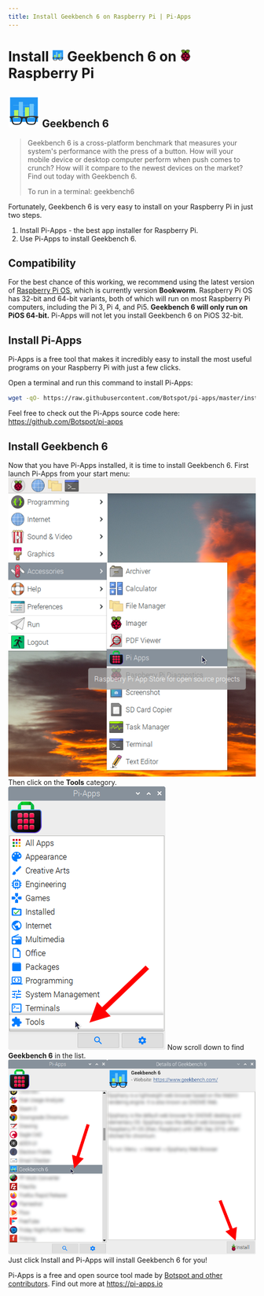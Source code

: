 ```yaml
---
title: Install Geekbench 6 on Raspberry Pi | Pi-Apps
---
```

<div class="simple-install-content content">

# Install <img src="/img/app-icons/Geekbench 6/icon-64.png" height=24> Geekbench 6 on <img src=/img/other-icons/raspberrypi-icon.svg height=24> Raspberry Pi

## <img src="/img/app-icons/Geekbench 6/icon-64.png"> Geekbench 6
> Geekbench 6 is a cross-platform benchmark that measures your system's performance with the press of a button. 
> How will your mobile device or desktop computer perform when push comes to crunch? 
> How will it compare to the newest devices on the market? 
> Find out today with Geekbench 6.
> 
> To run in a terminal: geekbench6

Fortunately, Geekbench 6 is very easy to install on your Raspberry Pi in just two steps.
1. Install Pi-Apps - the best app installer for Raspberry Pi.
2. Use Pi-Apps to install Geekbench 6.
</div>
<div class="simple-install-content content">

## Compatibility
For the best chance of this working, we recommend using the latest version of [Raspberry Pi OS](https://www.raspberrypi.com/software/), which is currently version **Bookworm**.
Raspberry Pi OS has 32-bit and 64-bit variants, both of which will run on most Raspberry Pi computers, including the Pi 3, Pi 4, and Pi5.
**Geekbench 6 will only run on PiOS 64-bit.** Pi-Apps will not let you install Geekbench 6 on PiOS 32-bit.
</div>
<div class="simple-install-content content">

## Install Pi-Apps

Pi-Apps is a free tool that makes it incredibly easy to install the most useful programs on your Raspberry Pi with just a few clicks.

Open a terminal and run this command to install Pi-Apps:
```bash
wget -qO- https://raw.githubusercontent.com/Botspot/pi-apps/master/install | bash
```
Feel free to check out the Pi-Apps source code here: https://github.com/Botspot/pi-apps
</div>
<div class="simple-install-content content">

## Install Geekbench 6

Now that you have Pi-Apps installed, it is time to install Geekbench 6.
First launch Pi-Apps from your start menu:
<img src="/img/start-menu.png">
Then click on the <b>Tools</b> category.
<img src="/img/category-selections/Tools.png">
Now scroll down to find <b>Geekbench 6</b> in the list.
<img src="/img/app-icons/Geekbench 6/app-selection.png">
Just click Install and Pi-Apps will install Geekbench 6 for you!
</div>
<div class="simple-install-content content">

Pi-Apps is a free and open source tool made by [Botspot and other contributors](/about/#contributors). Find out more at https://pi-apps.io
</div>
